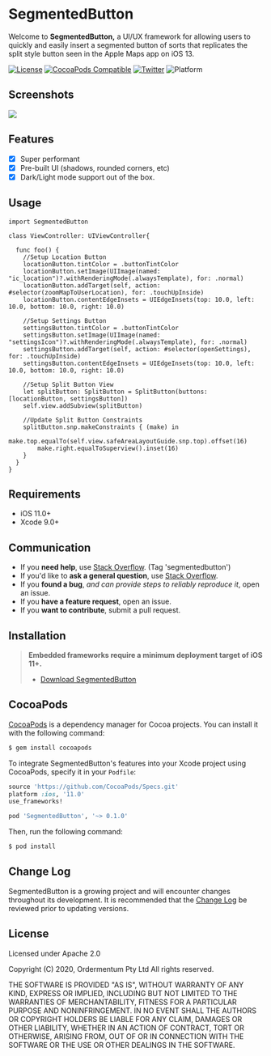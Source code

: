 # SegmentedButton

Welcome to **SegmentedButton,** a UI/UX framework for allowing users to quickly and easily insert a segmented button of sorts that replicates the split style button seen in the Apple Maps app on iOS 13.

[![License](https://img.shields.io/badge/license-Apache--2.0-lightgrey)](https://www.apache.org/licenses/LICENSE-2.0)
[![CocoaPods Compatible](https://img.shields.io/badge/pod-v0.1.0-blue)](https://img.shields.io/badge/pod-v0.1.0-blue)
[![Twitter](https://img.shields.io/badge/twitter-bstillita-1da1f2)](https://twitter.com/bstillita)
![Platform](https://img.shields.io/badge/platform-ios-success)

## Screenshots

![](screenshot.gif)

## Features

- [x] Super performant
- [x] Pre-built UI (shadows, rounded corners, etc)
- [x] Dark/Light mode support out of the box.

## Usage

```
import SegmentedButton

class ViewController: UIViewController{
  
  func foo() {
    //Setup Location Button
    locationButton.tintColor = .buttonTintColor
    locationButton.setImage(UIImage(named: "ic_location")?.withRenderingMode(.alwaysTemplate), for: .normal)
    locationButton.addTarget(self, action: #selector(zoomMapToUserLocation), for: .touchUpInside)
    locationButton.contentEdgeInsets = UIEdgeInsets(top: 10.0, left: 10.0, bottom: 10.0, right: 10.0)

    //Setup Settings Button
    settingsButton.tintColor = .buttonTintColor
    settingsButton.setImage(UIImage(named: "settingsIcon")?.withRenderingMode(.alwaysTemplate), for: .normal)
    settingsButton.addTarget(self, action: #selector(openSettings), for: .touchUpInside)
    settingsButton.contentEdgeInsets = UIEdgeInsets(top: 10.0, left: 10.0, bottom: 10.0, right: 10.0)

    //Setup Split Button View
    let splitButton: SplitButton = SplitButton(buttons: [locationButton, settingsButton])
    self.view.addSubview(splitButton)

    //Update Split Button Constraints
    splitButton.snp.makeConstraints { (make) in
        make.top.equalTo(self.view.safeAreaLayoutGuide.snp.top).offset(16)
        make.right.equalToSuperview().inset(16)
    }
  }
}
```

## Requirements

* iOS 11.0+
* Xcode 9.0+

## Communication

- If you **need help**, use [Stack Overflow](http://stackoverflow.com/questions/tagged/segmentedbutton). (Tag 'segmentedbutton')
- If you'd like to **ask a general question**, use [Stack Overflow](http://stackoverflow.com/questions/tagged/segmentedbutton).
- If you **found a bug**, _and can provide steps to reliably reproduce it_, open an issue.
- If you **have a feature request**, open an issue.
- If you **want to contribute**, submit a pull request.

## Installation

> **Embedded frameworks require a minimum deployment target of iOS 11+.**
> - [Download SegmentedButton](mailto:bstillitano95@gmail.com)

## CocoaPods

[CocoaPods](http://cocoapods.org) is a dependency manager for Cocoa projects. You can install it with the following command:

```bash
$ gem install cocoapods
```

To integrate SegmentedButton's features into your Xcode project using CocoaPods, specify it in your `Podfile`:

```ruby
source 'https://github.com/CocoaPods/Specs.git'
platform :ios, '11.0'
use_frameworks!

pod 'SegmentedButton', '~> 0.1.0'
```

Then, run the following command:

```bash
$ pod install
```

## Change Log

SegmentedButton is a growing project and will encounter changes throughout its development. It is recommended that the [Change Log](https://github.com/bstillitano/SegmentedButton/blob/master/CHANGELOG.md) be reviewed prior to updating versions.

## License

Licensed under Apache 2.0

Copyright (C) 2020, Ordermentum Pty Ltd
All rights reserved.

THE SOFTWARE IS PROVIDED "AS IS", WITHOUT WARRANTY OF ANY KIND, EXPRESS OR
IMPLIED, INCLUDING BUT NOT LIMITED TO THE WARRANTIES OF MERCHANTABILITY,
FITNESS FOR A PARTICULAR PURPOSE AND NONINFRINGEMENT. IN NO EVENT SHALL THE
AUTHORS OR COPYRIGHT HOLDERS BE LIABLE FOR ANY CLAIM, DAMAGES OR OTHER
LIABILITY, WHETHER IN AN ACTION OF CONTRACT, TORT OR OTHERWISE, ARISING FROM,
OUT OF OR IN CONNECTION WITH THE SOFTWARE OR THE USE OR OTHER DEALINGS IN
THE SOFTWARE.
